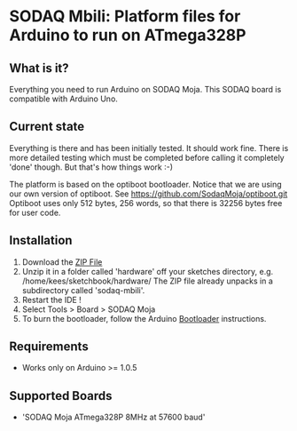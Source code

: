 # SODAQ Mbili: Platform files for Arduino to run on ATmega328P

## What is it?

Everything you need to run Arduino on SODAQ Moja.  This SODAQ board
is compatible with Arduino Uno.

## Current state

Everything is there and has been initially tested.  It should work
fine.  There is more detailed testing which must be completed before
calling it completely 'done' though.  But that's how things work :-)

The platform is based on the optiboot bootloader.  Notice that we are
using our own version of optiboot. See https://github.com/SodaqMoja/optiboot.git
Optiboot uses only 512 bytes, 256 words, so that there is 32256 bytes
free for user code.

## Installation

1. Download the [ZIP File](https://downloads.sodaq.net/HardwareMoja.zip)
2. Unzip it in a folder called 'hardware' off your sketches directory,
   e.g. /home/kees/sketchbook/hardware/
   The ZIP file already unpacks in a subdirectory called 'sodaq-mbili'.
3. Restart the IDE !
4. Select Tools > Board > SODAQ Moja
5. To burn the bootloader, follow the Arduino [Bootloader](http://arduino.cc/en/Hacking/Bootloader) instructions.

## Requirements

* Works only on Arduino >= 1.0.5

## Supported Boards

* 'SODAQ Moja ATmega328P 8MHz at 57600 baud'
